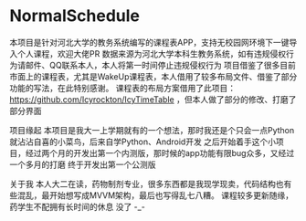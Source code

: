 # NormalSchedule
本项目是针对河北大学的教务系统编写的课程表APP，支持无校园网环境下一键导入个人课程，欢迎大佬PR
数据来源为河北大学本科生教务系统，如有违规侵权行为请邮件、QQ联系本人，本人将第一时间停止违规侵权行为
项目借鉴了很多目前市面上的课程表，尤其是WakeUp课程表，本人借用了较多布局文件、借鉴了部分功能的写法，在此特别感谢。
课程表的布局方案借用了此项目：https://github.com/Icyrockton/IcyTimeTable  ，但本人做了部分的修改、打磨了部分界面


项目缘起
本项目是我大一上学期就有的一个想法，那时我还是个只会一点Python就沾沾自喜的小菜鸟，后来自学Python、Android开发
之后开始着手这个小项目，经过两个月的开发出第一个内测版，那时候的app功能有限bug众多，又经过一个多月的打磨
终于开发出第一个公测版

关于我
本人大二在读，药物制剂专业，很多东西都是我现学现卖，代码结构也有些混乱，最开始想写成MVVM架构，最后也写得乱七八糟。
课程较多更新随缘，药学生不配拥有长时间的休息
没了  -_-
